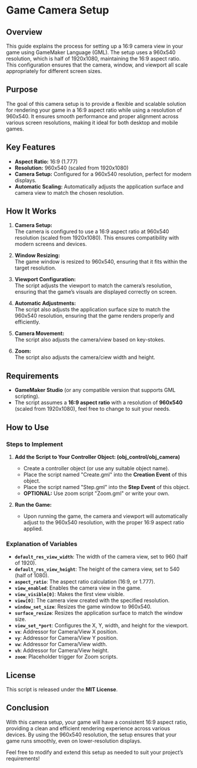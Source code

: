 # Game Camera Setup

## Overview

This guide explains the process for setting up a 16:9 camera view in your game using GameMaker Language (GML). The setup uses a 960x540 resolution, which is half of 1920x1080, maintaining the 16:9 aspect ratio. This configuration ensures that the camera, window, and viewport all scale appropriately for different screen sizes.

## Purpose

The goal of this camera setup is to provide a flexible and scalable solution for rendering your game in a 16:9 aspect ratio while using a resolution of 960x540. It ensures smooth performance and proper alignment across various screen resolutions, making it ideal for both desktop and mobile games.

## Key Features

- **Aspect Ratio:** 16:9 (1.777)
- **Resolution:** 960x540 (scaled from 1920x1080)
- **Camera Setup:** Configured for a 960x540 resolution, perfect for modern displays.
- **Automatic Scaling:** Automatically adjusts the application surface and camera view to match the chosen resolution.

## How It Works

1. **Camera Setup:**  
   The camera is configured to use a 16:9 aspect ratio at 960x540 resolution (scaled from 1920x1080). This ensures compatibility with modern screens and devices.

2. **Window Resizing:**  
   The game window is resized to 960x540, ensuring that it fits within the target resolution.

3. **Viewport Configuration:**  
   The script adjusts the viewport to match the camera’s resolution, ensuring that the game’s visuals are displayed correctly on screen.

4. **Automatic Adjustments:**  
   The script also adjusts the application surface size to match the 960x540 resolution, ensuring that the game renders properly and efficiently.

5. **Camera Movement:**  
   The script also adjusts the camera/view based on key-stokes.

6. **Zoom:**  
   The script also adjusts the camera/ciew width and height.
   

## Requirements

- **GameMaker Studio** (or any compatible version that supports GML scripting).
- The script assumes a **16:9 aspect ratio** with a resolution of **960x540** (scaled from 1920x1080), feel free to change to suit your needs.

## How to Use

### Steps to Implement

1. **Add the Script to Your Controller Object: (obj_control/obj_camera)**
   - Create a controller object (or use any suitable object name).
   - Place the script named "Create.gml" into the **Creation Event** of this object.
   - Place the script named "Step.gml" into the **Step Event** of this object.
   - **OPTIONAL:** Use zoom script "Zoom.gml" or write your own.

2. **Run the Game:**
   - Upon running the game, the camera and viewport will automatically adjust to the 960x540 resolution, with the proper 16:9 aspect ratio applied.

### Explanation of Variables
- **`default_res_view_width`**: The width of the camera view, set to 960 (half of 1920).
- **`default_res_view_height`**: The height of the camera view, set to 540 (half of 1080).
- **`aspect_ratio`**: The aspect ratio calculation (16:9, or 1.777).
- **`view_enabled`**: Enables the camera view in the game.
- **`view_visible[0]`**: Makes the first view visible.
- **`view[0]`**: The camera view created with the specified resolution.
- **`window_set_size`**: Resizes the game window to 960x540.
- **`surface_resize`**: Resizes the application surface to match the window size.
- **`view_set_*port`**: Configures the X, Y, width, and height for the viewport.
- **`vx`**: Addressor for Camera/View X position.
- **`vy`**: Addressor for Camera/View Y position.
- **`vw`**: Addressor for Camera/View width.
- **`vh`**: Addressor for Camera/View height.
- **`zoom`**: Placeholder trigger for Zoom scripts.

## License

This script is released under the **MIT License**.

## Conclusion

With this camera setup, your game will have a consistent 16:9 aspect ratio, providing a clean and efficient rendering experience across various devices. By using the 960x540 resolution, the setup ensures that your game runs smoothly, even on lower-resolution displays.

Feel free to modify and extend this setup as needed to suit your project’s requirements!
